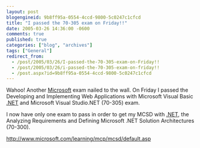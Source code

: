 ```yaml
---
layout: post
blogengineid: 9b8ff95a-0554-4ccd-9800-5c0247c1cfcd
title: "I passed the 70-305 exam on Friday!!"
date: 2005-03-26 14:36:00 -0600
comments: true
published: true
categories: ["blog", "archives"]
tags: ["General"]
redirect_from: 
  - /post/2005/03/26/I-passed-the-70-305-exam-on-Friday!!
  - /post/2005/03/26/i-passed-the-70-305-exam-on-friday!!
  - /post.aspx?id=9b8ff95a-0554-4ccd-9800-5c0247c1cfcd
---
```

<!-- more -->
<p>Wahoo! Another <a title="Microsoft" href="http://Microsoft.com" target="_blank">Microsoft</a> exam nailed to the wall. On Friday I passed the Developing and Implementing Web Applications with Microsoft Visual Basic <a title=".NET" href="http://www.microsoft.com/net/" target="_blank">.NET</a> and Microsoft Visual Studio.NET (70-305) exam.</p>
<p>I now have only one exam to pass in order to get my MCSD with <a title=".NET" href="http://www.microsoft.com/net/" target="_blank">.NET</a>, the Analyzing Requirements and Defining Microsoft&nbsp;.NET Solution Architectures (70-300).</p>
<p><span style="text-decoration: underline;"><span style="color: #0000ff;"><a href="http://www.microsoft.com/learning/mcp/mcsd/default.asp">http://www.microsoft.com/learning/mcp/mcsd/default.asp</a></span></span></p>
